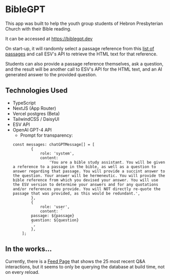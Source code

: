 # BibleGPT

This app was built to help the youth group students of Hebron Presbyterian Church with their Bible reading.

It can be accessed at https://biblegpt.dev

On start-up, it will randomly select a passage reference from this [list of passages](https://static.esvmedia.org/api/plans/book-of-common-prayer.json) and call ESV's API to retrieve the HTML text for that reference.

Students can also provide a passage reference themselves, ask a question, and the result will be another call to ESV's API for the HTML text, and an AI generated answer to the provided question.

## Technologies Used

-   TypeScript
-   NextJS (App Router)
-   Vercel postgres (Beta)
-   TailwindCSS / DaisyUI
-   ESV API
-   OpenAI GPT-4 API
    -   Prompt for transparency:
    ```
    const messages: chatGPTMessage[] = [
            {
                role: 'system',
                content:
                    'You are a bible study assistant. You will be given a reference to a passage in the bible, as well as a question to answer regarding that passage. You will provide a succint answer to the question. Your answer will be hermeneutic. You will provide the bible reference from which you devised your answer. You will use the ESV version to determine your answers and for any quotations and/or references you provide. You will NOT directly re-quote the passage that was provided, as this would be redundant.',
            },
            {
                role: 'user',
                content: `
            passage: ${passage}
            question: ${question}
            `,
            },
        ];
    ```

## In the works...

Currently, there is a [Feed Page](https://biblegpt.dev/feed) that shows the 25 most recent Q&A interactions, but it seems to only be querying the database at build time, not on every reload.
